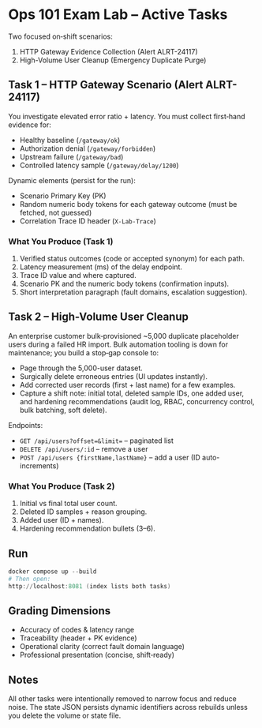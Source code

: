 # Ops 101 Exam Lab – Active Tasks

Two focused on‑shift scenarios:
1. HTTP Gateway Evidence Collection (Alert ALRT-24117)
2. High-Volume User Cleanup (Emergency Duplicate Purge)

## Task 1 – HTTP Gateway Scenario (Alert ALRT-24117)
You investigate elevated error ratio + latency. You must collect first‑hand evidence for:
- Healthy baseline (`/gateway/ok`)
- Authorization denial (`/gateway/forbidden`)
- Upstream failure (`/gateway/bad`)
- Controlled latency sample (`/gateway/delay/1200`)

Dynamic elements (persist for the run):
- Scenario Primary Key (PK)
- Random numeric body tokens for each gateway outcome (must be fetched, not guessed)
- Correlation Trace ID header (`X-Lab-Trace`)

### What You Produce (Task 1)
1. Verified status outcomes (code or accepted synonym) for each path.
2. Latency measurement (ms) of the delay endpoint.
3. Trace ID value and where captured.
4. Scenario PK and the numeric body tokens (confirmation inputs).
5. Short interpretation paragraph (fault domains, escalation suggestion).

## Task 2 – High-Volume User Cleanup
An enterprise customer bulk‑provisioned ~5,000 duplicate placeholder users during a failed HR import. Bulk automation tooling is down for maintenance; you build a stop‑gap console to:
* Page through the 5,000-user dataset.
* Surgically delete erroneous entries (UI updates instantly).
* Add corrected user records (first + last name) for a few examples.
* Capture a shift note: initial total, deleted sample IDs, one added user, and hardening recommendations (audit log, RBAC, concurrency control, bulk batching, soft delete).

Endpoints:
* `GET /api/users?offset=&limit=` – paginated list
* `DELETE /api/users/:id` – remove a user
* `POST /api/users {firstName,lastName}` – add a user (ID auto-increments)

### What You Produce (Task 2)
1. Initial vs final total user count.
2. Deleted ID samples + reason grouping.
3. Added user (ID + names).
4. Hardening recommendation bullets (3–6).

## Run
```powershell
docker compose up --build
# Then open:
http://localhost:8081 (index lists both tasks)
```

## Grading Dimensions
- Accuracy of codes & latency range
- Traceability (header + PK evidence)
- Operational clarity (correct fault domain language)
- Professional presentation (concise, shift‑ready)

## Notes
All other tasks were intentionally removed to narrow focus and reduce noise. The state JSON persists dynamic identifiers across rebuilds unless you delete the volume or state file.

